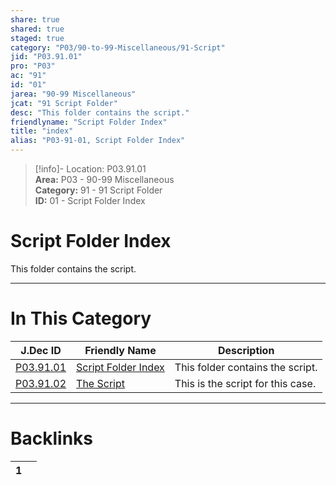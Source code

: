 ```yaml
---  
share: true  
shared: true  
staged: true  
category: "P03/90-to-99-Miscellaneous/91-Script"  
jid: "P03.91.01"  
pro: "P03"  
ac: "91"  
id: "01"  
jarea: "90-99 Miscellaneous"  
jcat: "91 Script Folder"  
desc: "This folder contains the script."  
friendlyname: "Script Folder Index"  
title: "index"  
alias: "P03-91-01, Script Folder Index"  
---  
```

>[!info]- Location: P03.91.01  
>**Area:** P03 - 90-99 Miscellaneous  
>**Category:** 91 - 91 Script Folder  
>**ID:** 01 - Script Folder Index  
  
# Script Folder Index  
  
This folder contains the script.  
   
  
  
---  
# In This Category  
  
| J.Dec ID                                                                                   | Friendly Name                                                                                | Description                       |  
| ------------------------------------------------------------------------------------------ | -------------------------------------------------------------------------------------------- | --------------------------------- |  
| [P03.91.01](index.md#)         | [Script Folder Index](index.md#) | This folder contains the script.  |  
| [P03.91.02](./92-The-Script.md#) | [The Script](./92-The-Script.md#)  | This is the script for this case. |  
  
  
---  
# Backlinks  
<div><table class="dataview table-view-table"><thead class="table-view-thead"><tr class="table-view-tr-header"><th class="table-view-th"><span></span><span class="dataview small-text">1</span></th><th class="table-view-th"><span></span></th></tr></thead><tbody class="table-view-tbody"></tbody></table></div>